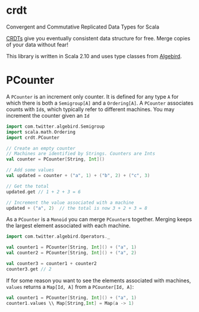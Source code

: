 crdt
====

Convergent and Commutative Replicated Data Types for Scala

[CRDTs](http://pagesperso-systeme.lip6.fr/Marc.Shapiro/papers/Comprehensive-CRDTs-RR7506-2011-01.pdf) give you eventually consistent data structure for free. Merge copies of your data without fear!

This library is written in Scala 2.10 and uses type classes from [Algebird](https://github.com/twitter/algebird).

# PCounter

A `PCounter` is an increment only counter. It is defined for any type `A` for which there is both a `Semigroup[A]` and a `Ordering[A]`. A `PCounter` associates counts with `Id`s, which typically refer to different machines. You may increment the counter given an `Id`

```scala
import com.twitter.algebird.Semigroup
import scala.math.Ordering
import crdt.PCounter

// Create an empty counter
// Machines are identified by Strings. Counters are Ints
val counter = PCounter[String, Int]()

// Add some values
val updated = counter + ("a", 1) + ("b", 2) + ("c", 3)

// Get the total
updated.get // 1 + 2 + 3 = 6

// Increment the value associated with a machine
updated + ("a", 2)  // the total is now 3 + 2 + 3 = 8
```

As a `PCounter` is a `Monoid` you can merge `PCounter`s together. Merging keeps the largest element associated with each machine.

```scala
import com.twitter.algebird.Operators._

val counter1 = PCounter[String, Int]() + ("a", 1)
val counter2 = PCounter[String, Int]() + ("a", 2)

val counter3 = counter1 + counter2
counter3.get // 2
```

If for some reason you want to see the elements associated with machines, `values` returns a `Map[Id, A]` from a `PCounter[Id, A]`:

```scala
val counter1 = PCounter[String, Int]() + ("a", 1)
counter1.values \\ Map[String,Int] = Map(a -> 1)
```

